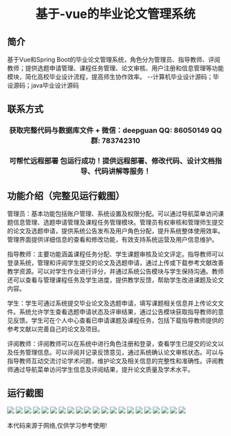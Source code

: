 <p><h1 align="center">基于-vue的毕业论文管理系统</h1></p>

## 简介
基于Vue和Spring Boot的毕业论文管理系统，角色分为管理员、指导教师、评阅教师；提供选题申请管理、课程任务管理、论文审核、用户注册和信息管理等功能模块，简化高校毕业设计流程，提高师生协作效率。    --计算机毕业设计源码；毕设源码；java毕业设计源码


## 联系方式
<p><h3 align="center">获取完整代码与数据库文件 + 微信：deepguan QQ: 86050149 QQ群: 783742310</h3></p>
<p><h3 align="center">可帮忙远程部署 包运行成功！提供远程部署、修改代码、设计文档指导、代码讲解等服务！</h3></p>

## 功能介绍（完整见运行截图）
管理员：基本功能包括账户管理、系统设置及权限分配。可以通过导航菜单访问课题信息管理、选题申请管理及课程任务管理模块。管理员有权审核和管理师生提交的论文及选题申请，提供系统公告发布及用户角色分配，提升系统整体使用效率。管理界面提供详细信息的查看和修改功能，有效支持系统运营及用户信息维护。

指导教师：主要功能涵盖课程任务分配、学生课题审核及论文评定。指导教师可以登录系统，管理和评阅学生提交的论文及选题申请，通过上传或下载参考文献改善教学资源。可以对学生作业进行评分，并通过系统公告模块与学生保持沟通。教师还可以查看与管理课程任务及学生进度，提供教学反馈，帮助学生改进课题及论文内容。

学生：学生可通过系统提交毕业论文及选题申请，填写课题相关信息并上传论文文件。系统允许学生查看选题申请状态及评审结果，通过公告模块获取指导教师的意见反馈。学生可在个人中心查看已申请课题及课程任务，包括下载指导教师提供的参考文献以完善自己的论文及项目。

评阅教师：评阅教师可以在系统中进行角色注册和登录，查看学生已提交的论文以及任务管理信息。可以评阅并记录反馈意见，通过系统确认论文审核状态。可以与指导教师互动交流讨论学术问题，维护论文及相关信息的完整性和准确性。评阅教师通过导航菜单访问学生信息及评阅结果，提升论文质量及学术水平。


## 运行截图
![](img/001.jpg)
![](img/002.jpg)
![](img/003.jpg)
![](img/004.jpg)
![](img/005.jpg)
![](img/006.jpg)
![](img/007.jpg)
![](img/008.jpg)
![](img/009.jpg)
![](img/010.jpg)
![](img/011.jpg)
![](img/012.jpg)
![](img/013.jpg)
![](img/014.jpg)
![](img/015.jpg)
![](img/016.jpg)
![](img/017.jpg)
![](img/018.jpg)
![](img/019.jpg)
![](img/020.jpg)
![](img/021.jpg)

<p>本代码来源于网络,仅供学习参考使用!</p>
